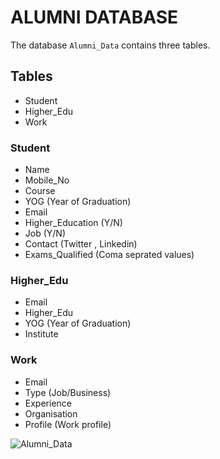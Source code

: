 # ALUMNI DATABASE

The database `Alumni_Data` contains three tables.

## Tables

- Student
- Higher_Edu
- Work

### Student 
- Name 
- Mobile_No
- Course
- YOG (Year of Graduation)
- Email
- Higher_Education (Y/N)
- Job (Y/N)
- Contact (Twitter , Linkedin)
- Exams_Qualified (Coma seprated values)
                                                     
### Higher_Edu
- Email
- Higher_Edu
- YOG (Year of Graduation)
- Institute

### Work
- Email
- Type (Job/Business)
- Experience
- Organisation
- Profile (Work profile)





![Alumni_Data](https://user-images.githubusercontent.com/77924168/150524693-1956d30b-9930-4cec-b555-d05c9dc3122c.png)

